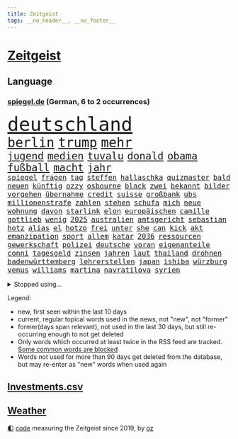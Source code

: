 ```yaml
---
title: Zeitgeist
tags: __no_header__, __no_footer__
---
```


# [Zeitgeist](https://oliz.io/zeitgeist/)

## Language

<h3><a href="https://www.spiegel.de" target="_blank">spiegel.de</a> (German, 6 to 2 occurrences)</h3>
<p style="font-family:monospace">
<span style="font-size:32pt"><a href="news_links.html#deutschland" class="current">deutschland</a></span>
<br>
<span style="font-size:22pt"><a href="news_links.html#berlin" class="current">berlin</a></span>
<span style="font-size:22pt"><a href="news_links.html#trump" class="current">trump</a></span>
<span style="font-size:22pt"><a href="news_links.html#mehr" class="current">mehr</a></span>
<br>
<span style="font-size:17pt"><a href="news_links.html#jugend" class="current">jugend</a></span>
<span style="font-size:17pt"><a href="news_links.html#medien" class="current">medien</a></span>
<span style="font-size:17pt"><a href="news_links.html#tuvalu" class="current">tuvalu</a></span>
<span style="font-size:17pt"><a href="news_links.html#donald" class="current">donald</a></span>
<span style="font-size:17pt"><a href="news_links.html#obama" class="current">obama</a></span>
<span style="font-size:17pt"><a href="news_links.html#fußball" class="current">fußball</a></span>
<span style="font-size:17pt"><a href="news_links.html#macht" class="current">macht</a></span>
<span style="font-size:17pt"><a href="news_links.html#jahr" class="current">jahr</a></span>
<br>
<span style="font-size:12pt"><a href="news_links.html#spiegel" class="current">spiegel</a></span>
<span style="font-size:12pt"><a href="news_links.html#fragen" class="current">fragen</a></span>
<span style="font-size:12pt"><a href="news_links.html#tag" class="current">tag</a></span>
<span style="font-size:12pt"><a href="news_links.html#steffen" class="current">steffen</a></span>
<span style="font-size:12pt"><a href="news_links.html#hallaschka" class="new">hallaschka</a></span>
<span style="font-size:12pt"><a href="news_links.html#quizmaster" class="new">quizmaster</a></span>
<span style="font-size:12pt"><a href="news_links.html#bald" class="current">bald</a></span>
<span style="font-size:12pt"><a href="news_links.html#neuen" class="current">neuen</a></span>
<span style="font-size:12pt"><a href="news_links.html#künftig" class="current">künftig</a></span>
<span style="font-size:12pt"><a href="news_links.html#ozzy" class="current">ozzy</a></span>
<span style="font-size:12pt"><a href="news_links.html#osbourne" class="current">osbourne</a></span>
<span style="font-size:12pt"><a href="news_links.html#black" class="current">black</a></span>
<span style="font-size:12pt"><a href="news_links.html#zwei" class="current">zwei</a></span>
<span style="font-size:12pt"><a href="news_links.html#bekannt" class="current">bekannt</a></span>
<span style="font-size:12pt"><a href="news_links.html#bilder" class="current">bilder</a></span>
<span style="font-size:12pt"><a href="news_links.html#vorgehen" class="current">vorgehen</a></span>
<span style="font-size:12pt"><a href="news_links.html#übernahme" class="current">übernahme</a></span>
<span style="font-size:12pt"><a href="news_links.html#credit" class="current">credit</a></span>
<span style="font-size:12pt"><a href="news_links.html#suisse" class="current">suisse</a></span>
<span style="font-size:12pt"><a href="news_links.html#großbank" class="current">großbank</a></span>
<span style="font-size:12pt"><a href="news_links.html#ubs" class="new">ubs</a></span>
<span style="font-size:12pt"><a href="news_links.html#millionenstrafe" class="new">millionenstrafe</a></span>
<span style="font-size:12pt"><a href="news_links.html#zahlen" class="current">zahlen</a></span>
<span style="font-size:12pt"><a href="news_links.html#stehen" class="current">stehen</a></span>
<span style="font-size:12pt"><a href="news_links.html#schufa" class="new">schufa</a></span>
<span style="font-size:12pt"><a href="news_links.html#mich" class="current">mich</a></span>
<span style="font-size:12pt"><a href="news_links.html#neue" class="current">neue</a></span>
<span style="font-size:12pt"><a href="news_links.html#wohnung" class="current">wohnung</a></span>
<span style="font-size:12pt"><a href="news_links.html#davon" class="current">davon</a></span>
<span style="font-size:12pt"><a href="news_links.html#starlink" class="new">starlink</a></span>
<span style="font-size:12pt"><a href="news_links.html#elon" class="current">elon</a></span>
<span style="font-size:12pt"><a href="news_links.html#europäischen" class="current">europäischen</a></span>
<span style="font-size:12pt"><a href="news_links.html#camille" class="new">camille</a></span>
<span style="font-size:12pt"><a href="news_links.html#gottlieb" class="new">gottlieb</a></span>
<span style="font-size:12pt"><a href="news_links.html#wenig" class="current">wenig</a></span>
<span style="font-size:12pt"><a href="news_links.html#2025" class="current">2025</a></span>
<span style="font-size:12pt"><a href="news_links.html#australien" class="current">australien</a></span>
<span style="font-size:12pt"><a href="news_links.html#amtsgericht" class="new">amtsgericht</a></span>
<span style="font-size:12pt"><a href="news_links.html#sebastian" class="current">sebastian</a></span>
<span style="font-size:12pt"><a href="news_links.html#hotz" class="current">hotz</a></span>
<span style="font-size:12pt"><a href="news_links.html#alias" class="current">alias</a></span>
<span style="font-size:12pt"><a href="news_links.html#el" class="current">el</a></span>
<span style="font-size:12pt"><a href="news_links.html#hotzo" class="current">hotzo</a></span>
<span style="font-size:12pt"><a href="news_links.html#frei" class="current">frei</a></span>
<span style="font-size:12pt"><a href="news_links.html#unter" class="current">unter</a></span>
<span style="font-size:12pt"><a href="news_links.html#she" class="new">she</a></span>
<span style="font-size:12pt"><a href="news_links.html#can" class="new">can</a></span>
<span style="font-size:12pt"><a href="news_links.html#kick" class="current">kick</a></span>
<span style="font-size:12pt"><a href="news_links.html#akt" class="current">akt</a></span>
<span style="font-size:12pt"><a href="news_links.html#emanzipation" class="new">emanzipation</a></span>
<span style="font-size:12pt"><a href="news_links.html#sport" class="current">sport</a></span>
<span style="font-size:12pt"><a href="news_links.html#allem" class="current">allem</a></span>
<span style="font-size:12pt"><a href="news_links.html#katar" class="current">katar</a></span>
<span style="font-size:12pt"><a href="news_links.html#2036" class="current">2036</a></span>
<span style="font-size:12pt"><a href="news_links.html#ressourcen" class="current">ressourcen</a></span>
<span style="font-size:12pt"><a href="news_links.html#gewerkschaft" class="current">gewerkschaft</a></span>
<span style="font-size:12pt"><a href="news_links.html#polizei" class="current">polizei</a></span>
<span style="font-size:12pt"><a href="news_links.html#deutsche" class="current">deutsche</a></span>
<span style="font-size:12pt"><a href="news_links.html#voran" class="current">voran</a></span>
<span style="font-size:12pt"><a href="news_links.html#eigenanteile" class="new">eigenanteile</a></span>
<span style="font-size:12pt"><a href="news_links.html#conni" class="current">conni</a></span>
<span style="font-size:12pt"><a href="news_links.html#tagesgeld" class="new">tagesgeld</a></span>
<span style="font-size:12pt"><a href="news_links.html#zinsen" class="current">zinsen</a></span>
<span style="font-size:12pt"><a href="news_links.html#jahren" class="current">jahren</a></span>
<span style="font-size:12pt"><a href="news_links.html#laut" class="current">laut</a></span>
<span style="font-size:12pt"><a href="news_links.html#thailand" class="current">thailand</a></span>
<span style="font-size:12pt"><a href="news_links.html#drohnen" class="current">drohnen</a></span>
<span style="font-size:12pt"><a href="news_links.html#badenwürttemberg" class="current">badenwürttemberg</a></span>
<span style="font-size:12pt"><a href="news_links.html#lehrerstellen" class="new">lehrerstellen</a></span>
<span style="font-size:12pt"><a href="news_links.html#japan" class="current">japan</a></span>
<span style="font-size:12pt"><a href="news_links.html#ishiba" class="new">ishiba</a></span>
<span style="font-size:12pt"><a href="news_links.html#würzburg" class="current">würzburg</a></span>
<span style="font-size:12pt"><a href="news_links.html#venus" class="current">venus</a></span>
<span style="font-size:12pt"><a href="news_links.html#williams" class="current">williams</a></span>
<span style="font-size:12pt"><a href="news_links.html#martina" class="new">martina</a></span>
<span style="font-size:12pt"><a href="news_links.html#navratilova" class="new">navratilova</a></span>
<span style="font-size:12pt"><a href="news_links.html#syrien" class="current">syrien</a></span>
</p>
<details>
<summary>Stopped using...</summary>
<p class="former" style="font-size:12pt">
schnellcheck(1736) autorin(1735) belarus(1735) kassiert(1735) sv(1734) warnung(1734) million(1733) staatschef(1733) steigende(1733) verletzungen(1733) berühmt(1732) bewohner(1732) vereinigten(1732) aufklärung(1731) bereich(1731) bundesrepublik(1731) gefährlichen(1731) kommunen(1731) meldete(1731) pandemie(1731) bundesliga(1730) entschuldigt(1730) kriminelle(1730) kriminellen(1730) kritische(1730) magdeburg(1730) statement(1730) 2016(1729) aufgefordert(1729) eins(1729) frankfurter(1729) gestoßen(1729) heftig(1729) investoren(1729) nein(1729) partner(1729) planeten(1729) rassismus(1729) sicherheitsbehörden(1729) vergeblich(1729) winter(1729) wirtschaftsminister(1729) afrika(1728) beruf(1728) debüt(1728) gesundheitsminister(1728) historiker(1728) illegalen(1728) innenministerium(1728) schalke(1728) teilnehmer(1728) babys(1727) bundesweit(1727) finanziell(1727) gestartet(1727) halle(1727) mengen(1727) studierenden(1727) umwelt(1727) überwinden(1727) 04(1726) abstimmen(1726) flugzeuge(1726) joachim(1726) nazis(1726) remis(1726) all(1725) außen(1725) erinnerungen(1725) meint(1725) reagierte(1725) schildert(1725) vorschlag(1725) bitten(1724) bremen(1724) gelang(1724) vertreter(1724) voraus(1724) öffnen(1724) verbindet(1723) verurteilte(1723) abgehört(1722) belgien(1722) dokumente(1722) letzter(1722) philipp(1722) gebe(1721) passt(1721) e(1720) träumen(1720) deals(1719) sinnvoll(1719) trennen(1719) rechts(1718) verbindung(1718) annalena(1717) baerbock(1717) brutal(1717) berater(1716) gekauft(1716) kürzlich(1716) lkw(1716) verein(1716) pflicht(1715) entwickeln(1713) ägypten(1713) aufhalten(1711) geschäftsführer(1711) änderungen(1711) spenden(1710) gewinn(1709) konkrete(1709) eigenes(1708) pkw(1707) wusste(1707) äußerte(1705) auflagen(1704) auseinandersetzung(1703) beitrag(1703) retter(1703) behalten(1702) landet(1700) automatisch(1699) gelandet(1698) provoziert(1697) nieder(1696) museum(1695) pleite(1695) hinweis(1689) zdf(1685) plattform(1678) westliche(1620) durchbruch(1500) lehren(1491) ausbildung(1487) ausnahme(1474) verbunden(1453) cup(1450) gesund(1434) nachspielzeit(1418) stehlen(1408) worum(1380) ampelkoalition(1379) eingeführt(1365) kurze(1363) halbes(1356) sank(1305) verabschieden(1296) bat(1281) positiven(1243) betreibt(1231) rezession(1204) flüchten(1202) bewusst(1198) günstiger(1192) fox(1184) indem(1183) kandidat(1132) iii(1123) prompt(1115) newsletter(1103) legal(1090) toilette(1074) nation(1066) meloni(1063) medizin(1059) ereignet(1032) eingriff(1014) auszeichnung(993) pjöngjang(992) kohl(991) billigt(973) lauter(950) berufseinstieg(931) ähnliche(930) al(921) gegründet(921) vorfälle(911) zufällig(910) aussieht(909) verdächtigt(896) vorstandschef(893) leon(885) bremst(883) lauf(877) dennis(876) georgien(870) dfbpokal(866) ferrari(832) emotionen(823) höchststand(789) diebstahl(784) zürich(779) neuwahlen(769) bekennt(764) kurzer(757) herkunft(752) warnungen(733) flieger(725) politikerinnen(720) froh(709) ausnahmezustand(693) pauli(693) chancenlos(686) drehte(684) knie(683) bayer(673) harald(673) väter(671) dreht(663) karte(651) gearbeitet(647) kehrtwende(643) veröffentlichung(632) versuche(630) interne(617) wegfallen(599) manch(594) gestritten(590) haftstrafen(583) sowohl(577) beleidigungen(570) historischer(570) stoffe(570) befand(568) heimischen(567) usdollar(562) playoffs(559) machtwechsel(557) landung(555) teamkollegen(554) operation(553) schritte(550) verkünden(549) dahintersteckt(543) schumacher(539) audi(538) firmenchef(538) gesichtet(512) bunte(511) mauer(511) nationalsozialismus(509) fahndet(504) anerkennung(501) trick(501) glimpflich(496) magnus(496) jenseits(491) agenda(488) hochstapler(485) stewart(485) f(481) fing(480) planung(480) klettert(475) schnellste(473) geschoben(469) kriegsführung(468) einbruch(455) türen(451) unzulässig(451) oberster(444) breitet(443) figuren(442) chinese(440) handwerk(438) bruch(437) autobranche(435) systematisch(435) bahnstrecke(434) telekom(433) beweist(432) besuchte(423) vermitteln(421) flüchtlingslager(419) sportlerinnen(419) verlegen(419) ignorieren(413) perfekt(413) beirut(411) kennedy(408) verbrenneraus(405) 17jährige(401) flick(399) hansi(399) nachrichtenagentur(399) alassad(396) anfangs(390) laufbahn(390) kreative(387) litt(386) smith(385) /(381) geschäftsmann(381) indische(381) gesteuert(379) bewahrt(377) gelebt(376) bürgerinnen(375) erlebnis(374) zeichnen(371) hollywoodstars(370) schult(369) baseball(365) verfügbar(364) rico(362) legende(361) entgehen(359) jährlich(358) anruf(357) spacex(357) neudelhi(350) gehoben(349) gesundheitliche(345) unsicherheit(340) öffentlicher(339) zögern(337) baschar(331) görlitz(331) änderung(331) klimakonferenz(330) kriege(328) mittag(326) autokraten(325) gefangenen(323) georgia(322) eingeschlossen(319) konzernchef(319) versprach(317) abschuss(316) ausgetauscht(316) dietmar(310) amtes(308) begleiter(308) bergung(308) gianni(308) infantino(308) menschlichkeit(307) werder(306) ausweitung(303) 94(302) dc(300) öltanker(300) explodiert(299) zuständig(298) sc(296) wolfsburg(295) prominenter(294) verbraucherzentrale(292) alex(290) gelangen(290) diplomatie(289) hofiert(289) februar(288) grundsätzlich(288) leipziger(286) milizen(281) übergibt(280) söhne(279) absolute(276) na(276) prangert(276) werben(276) gewaltdelikten(275) hof(275) verwandten(274) brooklyn(273) vertraute(272) passen(269) eindringlich(265) weltmeisterschaft(265) bedrohte(264) beitragen(264) knochen(264) pete(264) bewerber(262) wille(262) bemängelt(260) stanley(259) ansichten(258) verlief(256) maler(255) zunehmende(255) freiheiten(254) gesetzesänderung(254) fatal(253) gerichtssaal(253) amerikanischer(252) gebäuden(252) mitgeteilt(248) soziologe(245) kontrollieren(244) lakers(241) zusammenstoß(239) milliardenhöhe(238) synthetische(238) umgebracht(238) geldautomatensprenger(234) traditionell(233) aufstand(232) puerto(232) sheinbaum(232) überführt(227) gavin(226) geplündert(224) möchten(224) 92(223) amerikanern(222) young(222) report(221) anweisung(220) gesteckt(219) hegseth(219) rüstung(219) niederlagen(218) oscars(217) zehntausenden(217) zwingen(217) usgesundheitsminister(215) french(213) millionenhöhe(213) akuter(211) eingeschaltet(211) birgt(210) kommunizieren(210) traurig(209) rahmen(208) äußeres(206) intakt(205) keith(205) kellogg(205) geschmuggelt(204) manches(202) nachdenken(202) alleingang(200) bezieht(200) interner(200) reinen(200) rückkehrer(200) erschlagen(199) r(199) lasse(198) geheimdienstchef(197) mache(195) rückte(194) rekordzeit(193) unentschieden(193) messenger(192) absolut(191) griffen(191) 20jährigen(190) freigelassen(190) hilferuf(190) angeklagten(189) füllen(189) schattenflotte(189) starkes(189) winzige(189) emma(187) zähne(187) begnadigung(186) community(186) friends(184) kapitulation(184) sportliche(184) zeitenwende(183) selbstkritik(182) verbreitete(182) stattgefunden(181) panama(180) wiedereinführung(180) durchsuchung(179) re(179) rereportage(179) führerschein(178) meiden(177) unvermittelt(177) klischee(176) beigelegt(175) dominieren(175) flugzeugabsturz(175) millionensumme(175) augenzeugen(174) hochtouren(174) attackierten(173) grandjean(172) tunesien(172) unverletzt(172) landesweite(171) verlässlich(171) tauchen(170) heidelberg(169) wirtschaftsleistung(169) gesundheitsbehörde(166) gegnerin(165) handschlag(164) übernommen(163) vergessenheit(162) besseres(161) scheine(161) kleineren(160) alonso(159) bunny(159) xabi(159) wappnet(157) neunzigerjahre(156) plakate(155) weltregionen(155) newsom(154) protests(154) verstecken(154) starship(153) event(152) manchem(152) zusammengeschlossen(152) sammelklage(151) palästina(150) experimentiert(149) transatlantische(149) quatsch(147) vorbereitungen(147) körperlich(146) puma(146) chirurg(145) dekret(145) ausweiten(144) ostdeutsche(144) gespendet(143) luise(143) kreativen(142) organisieren(142) schärfer(142) aufwärts(141) beunruhigt(141) entwendet(141) handschellen(141) ussondergesandte(141) 242(140) chats(140) karten(140) motivierten(140) bebt(139) sicherer(139) gecancelt(138) kräftemessen(138) voice(137) furore(136) ausschluss(135) autofahren(135) urteilt(135) autoritären(134) kanadischen(134) seriös(134) wassermassen(134) angemessen(133) vorkehrungen(133) töchter(131) ulrich(131) wuppertal(131) klischees(130) mexikos(130) schießerei(130) streamer(130) zugenommen(130) brown(128) empowerment(128) sarkozy(128) waffensysteme(128) patzt(127) verschafft(127) buchung(126) absolvieren(125) ausrücken(125) geländewagen(125) gesundheitlicher(125) schöpfen(125) zitate(125) benutzt(124) fahrzeugen(124) regierungen(124) rekonstruiert(124) warfen(124) berges(123) beschießt(122) co₂emissionen(122) derby(122) influencern(122) ingebrigtsen(122) lebensgefährtin(122) schockierte(122) 21jähriger(121) 64(121) umzug(121) gleichnamigen(120) mitteln(120) unschuld(119) usvizepräsident(119) detail(118) entschlossenheit(118) bundeskartellamt(117) karrierecoach(117) kollidieren(117) charterflug(116) demokratischer(116) klo(116) traten(116) diplomat(115) entgegenkommen(115) vernichten(115) vodafone(115) wunden(115) bayesian(114) einzelfall(114) barbara(113) geht’s(113) rasche(113) schwangere(113) kommentaren(112) tvinterview(112) bombardieren(111) brandanschläge(111) gießen(111) zwischendurch(111) bär(110) clevere(110) britisches(109) muslime(109) schwächt(109) vorigen(109) autonome(107) spdchefin(107) inspirieren(106) vorzubeugen(106) altmeister(105) haifa(105) bemerkungen(104) glamour(104) zielt(104) kürzer(103) long(103) fadenkreuz(102) jansen(102) marcell(102) mumbai(102) neil(102) theatermacher(102) woidke(102) oman(100) rückendeckung(100) bewaffnet(99) fred(99) usfirmen(99) connor(98) umweltschützer(98) nationalgarde(97) flüsse(96) heming(96) kristi(96) noem(96) schürt(96) vorgeschmack(96) willis(96) anomalie(95) euaußenminister(95) geschieht(95) wassermangel(95) gewünscht(94) lebenslangen(94) wirtschaftlicher(94) mclaren(93) ocasiocortez(93) usnotenbank(93) visum(93) bauarbeiter(92) befehl(92) unwettern(92) ausweisung(91) cincinnati(91) irrtum(91) kriterien(91) schmäht(91) verfassungsfeindliche(91) bonner(90) covid(90) diplomatin(90) leif(90) sander(90) schlichter(90) tennessee(90) überraschungsangriff(90) anklagebank(89) brennstoffe(89) einschränken(89) vorlegen(89) begraben(88) benennen(88) kampfhandlungen(88) stellplätze(88) vermisster(88) entfachen(87) erzfeinden(87) michigan(87) spiegelmitarbeiterin(87) glücklichsten(86) kriminalpolizei(86) reaktiviert(86) sprengkörper(86) aufschluss(85) erhielten(85) fluggesellschaften(85) memoiren(85) mordverdachts(85) nehmendes(85) privatleben(85) verursachen(85) wanken(85) bösen(84) halsband(84) kostbaren(84) psychologische(84) desideriuserasmusstiftung(83) erika(83) formel1fahrer(83) heinz(83) juliane(83) mittelalterlicher(83) nötigen(83) steinbach(83) tourismus(83) wehrpflichtdebatte(83) 25jährigen(82) actionfilm(82) durchquert(82) geschosse(82) immobilienpreise(82) löffler(82) staatsfernsehen(82) diskret(81) fremdeln(81) jusochef(81) kindheitserinnerungen(81) korruptionsskandal(81) lavaströme(81) leinwand(81) milo(81) türmer(81) ungeeigneten(81) usluftangriffe(81) carrie(80) minnesota(80) rechtliche(80) tötungsdelikt(80) beschmierte(79) bundesaußenminister(79) seltenheit(79) verunsichern(79) brannten(78) fossilen(78) funkstille(78) goldene(78) margot(78) traurige(78) weitaus(78) wirtschaftsvertreter(78) zusätzliches(78) abzusehen(77) angezettelt(77) assadregime(77) brocken(77) eukorruptionsbekämpfung(77) funktion(77) reptilien(77) roter(77) schwangerer(77) titeln(77) villingenschwenningen(77) vorfahrt(77) vorfeld(77) airbus(76) domina(76) herrschte(76) meeresgrund(76) musterung(76) paläontologen(76) ingenieure(75) kamikazedrohnen(75) müllsäcken(75) sprengt(75) stalker(75) storniert(75) wochenbeginn(75) arminia(74) friedländer(74) genf(74) schrecklich(74) schwerwiegende(74) würdigen(74) ambitionierten(73) biologen(73) bombendrohung(73) coman(73) eufinanzierung(73) mächte(73) teherans(73) ungesundes(73) wachsendes(73) kleinem(72) stürmte(72) einstellt(71) graben(71) kalifornische(71) reicher(71) ungleich(71) inhaftiert(70) movie(70) summen(70) teenagerin(70) ticketkauf(70) wahlheimat(70) überragenden(70) 15jähriger(69) 25000(69) argentinischen(69) besorgniserregende(69) eintrittspreise(69) information(69) israelischem(69) mehrfamilienhauses(69) trumpprotest(69) archäologie(68) eilverfahren(68) jusos(68) jüdinnen(68) nahostexperte(68) pforzheim(68) schachstar(68) usfans(68) ausgeglichen(67) explodierte(67) feiertage(67) nhl(67) verpflichtung(67) zahnarztpraxis(67) golfstaaten(66) menendez(66) vorgarten(66) werfer(66) zombies(66) beschäftigung(65) eingestürzt(65) freigeistin(65) heider(65) losgegangen(65) magath(65) aufgeschoben(64) biologische(64) hubschrauberabsturz(64) israelgazakonflikt(64) operationen(64) reglementiert(64) spätere(64) 59(63) lgbtq+community(63) zurückhaltung(63) beschränkt(62) flüchtig(62) jobcenter(62) millionenschaden(62) motorisierten(62) mühe(62) postings(62) verzweifelte(62) attentäter(61) cyberkriminalität(61) fed(61) fotograf(61) horrende(61) missfallen(61) puzzle(61) staatschefs(61) emirate(60) zulässt(60) jahrelange(59) kriegstüchtigkeit(59) laute(59) lebzeiten(59) reiner(59) transrechte(59) tue(59) 30jährigen(58) botox(58) bundesstaaten(58) diskriminierung(58) geldautomaten(58) sauberes(58) usheimatschutzministerin(58) überfahren(58) fischen(57) gebaute(57) herstellen(57) kaisers(57) magnetangler(57) reiseplanung(57) ärmeren(57) adria(56) beschwichtigen(56) elektroantrieb(56) guinnessbuch(56) deep(55) götze(55) hofer(55) scharfen(55) victoria(55) werks(55) betonte(54) bundesbürger(54) filmstar(54) holten(54) mittelständische(54) pistole(54) andrea(53) beckenbauer(53) gefesselt(53) schiefläuft(53) verbiete(53) bestechlichkeit(52) cecilia(52) künstlers(52) superjacht(52) ussport(52) fertigt(51) heikle(51) run(51) videoaufnahmen(51) anlage(50) carey(50) feindlich(50) mariah(50) usexperten(50) euparlaments(49) harren(49) iranischem(49) mumie(49) nogos(49) polizeiruf(49) zückt(49) hassnachrichten(48) immunität(48) jeremy(48) nacken(48) partygäste(48) renner(48) verlockenden(48) wichtigstem(48) angstgegner(47) beobachtete(47) bestände(47) fang(47) jugendschutz(47) messerstichen(47) plätzen(47) unterlag(47) verpassten(47) zurückkommen(47) gratuliert(46) orientierung(46) unbrauchbar(46) wohnt(46) bewerben(45) hinunter(45) mythen(45) rängen(45) uboote(45) klares(44) kumpel(44) indischer(43) ohio(43) rügen(43) schwaches(43) selbstzweifel(43) wiesbaden(43) zwischenzeitlich(43) anblick(42) historikerin(42) kugel(42) küchentricks(42) lehrerverband(42) natasha(42) nächtlichen(42) reine(42) unangenehme(42) xatar(42) 430(41) erneuter(41) gemischte(41) moscheen(41) museen(41) attackierte(40) championsleaguefinale(40) gravierenden(40) jen(40) parlamentarischer(40) rentenreform(40) verstopft(40) abgestürzte(39) dilemma(39) großangriff(39) maskierte(39) militärparade(39) mühsamer(39) nationaltorwart(39) holocaustüberlebenden(38) kapitol(38) pacino(38) persischen(38) schnitzel(38) symbolpolitik(38) wiederholen(38) überschwänglich(38) übliche(38) angesehen(37) hebel(37) madonna(37) militärshow(37) religiöser(37) unverhofft(37) afdverbotsverfahren(36) ballett(36) förderer(36) geortet(36) großstädter(36) kontra(36) mossad(36) pianist(36) prüfbericht(36) rain(36) überfordert(36) abwesenheit(35) cruise(35) internetzugang(35) musikproduzenten(35) pelé(35) terrors(35) 1982(34) atomdeal(34) aufhebung(34) aufregende(34) blockierten(34) erinnerungskultur(34) frauenquote(34) funktionären(34) golfregion(34) kryptobörse(34) mentalen(34) musikvideo(34) scherz(34) steuerausfälle(34) betreut(33) dreijähriger(33) fiennes(33) gipfeltreffen(33) hohenzollern(33) intervention(33) kunde(33) militäroperation(33) millionär(33) nehme(33) prävention(33) zwischenstopp(33) antisemitisch(32) beatmet(32) gerald(32) prostatakrebs(32) sommerfest(32) stocker(32) untersagen(32) gehör(31) lufthansamaschine(31) mittelstaedt(31) nahostreise(31) skulptur(31) supertalent(31) 17jährigen(30) abtreibung(30) eingeschlagen(30) erwartbare(30) geldtransporter(30) massen(30) optimismus(30) selbstverständlichkeit(30) technikabhängigkeit(30) auszeit(29) formel1rennen(29) heilig(29) staatsdiener(29) thore(29) ussänger(29) covert(28) doreen(28) egoistisch(28) fifaboss(28) g7gipfel(28) heimturnier(28) machtübernahme(28) opferzahlen(28) prominenz(28) registriert(28) stagnation(28) verbringt(28) wespen(28) wärmepumpe(28) beeindruckend(27) beklagte(27) dbbteam(27) eindeutigen(27) oftmals(27) sabally(27) satou(27) sponsor(27) trumpfamilie(27) verzweifeln(27) ausgewählt(26) entsendet(26) fußballlegende(26) ideologisch(26) interessent(26) marschflugkörpern(26) sterbehilfe(26) überschaubar(26) bundesrichterin(25) erkauft(25) geldgeber(25) jordanischen(25) stadium(25) tennisstars(25) dulden(24) esstisch(24) klimaaktivisten(24) koblenz(24) kran(24) sprengten(24) vatertag(24) wutausbruch(24) behinderung(23) erfolgs(23) vorzeitigen(23) 86(22) bundesverband(22) führer(22) heizte(22) impfen(22) impfung(22) kaliforniens(22) korruptionsaffäre(22) russell(22) schwulen(22) stausee(22) strafprozess(22) airways(21) fußballtransferticker(21) konsumiert(21) ausgebaut(20) brettspiele(20) coco(20) gauff(20) innenverteidiger(20) mitgliedstaat(20) notlanden(20) rauschmittel(20) anwendungen(19) bergrutsch(19) einzelkinder(19) immobilie(19) kriegsverlauf(19) teilchen(19) torjäger(19) aufgebe(18) bundesligaprofi(18) fußballbundesligist(18) lehre(18) life(18) pinsel(18) zivildienst(18) abgefeuerten(17) absolviert(17) beruflich(17) genießt(17) krönt(17) pablo(17) unzulässige(17) überziehen(17) deflation(16) slapp(16) verteilzentrums(16) 11000(15) eingang(15) hübsch(15) mächtigen(15) umweltfreundliche(15) weltklasse(15) 1200(14) 55jährige(14) abfälle(14) btssänger(14) drinks(14) experimentieren(14) gejagt(14) horten(14) länderchefs(14) meere(14) nigeria(14) spezialgebiet(14) wealth(14) exfreund(13) hilfsgüterausgabe(13) junioren(13) migrationsgeschichte(13) umweltminister(13) warnschuss(13) ausstattung(12) erzfeind(12) grunde(12) ikkimel(12) jon(12) segelboot(12) verrohung(12) wovon(12) bezüge(11) mindestalter(11) sichtbaren(11) trinkt(11) urteilen(11) ächzen(11)
</p>
</details>
<p>Legend:
<ul>
<li><span class="new">new</span>, first seen within the last 10 days</li>
<li><span class="current">current</span>, regular topical words used in the news, not "new", not "former"</li>
<li><span class="former">former(days span relevant)</span>, not used in the last 30 days, but still re-occurring enough to not get deleted</li>
<li>Only words which occurred at least twice in the RSS feed are tracked. <a href="language/filters.py">Some common words are blocked</a></li>
<li>Words not used for more than 90 days get deleted from the database, but may re-enter as "new" words when used again</li>
</ul>
</p>

## [Investments](investments.html)[.csv](investments.csv)

## [Weather](weather.html)

<footer>
<a href="javascript:toggleTheme()" class="nav">🌓</a>
<a href="https://github.com/ooz/zeitgeist">code</a> measuring the Zeitgeist since 2019, by <a href="https://oliz.io">oz</a>
</footer>
